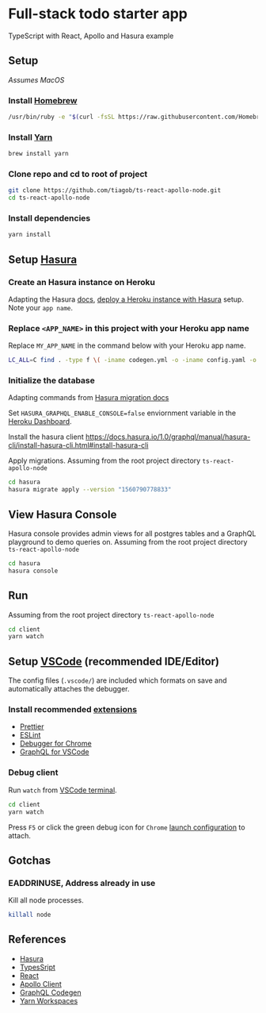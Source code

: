 # Full-stack todo starter app

TypeScript with React, Apollo and Hasura example

## Setup

_Assumes MacOS_

### Install [Homebrew](https://brew.sh/)

```bash
/usr/bin/ruby -e "$(curl -fsSL https://raw.githubusercontent.com/Homebrew/install/master/install)"
```

### Install [Yarn](https://yarnpkg.com/)

```bash
brew install yarn
```

### Clone repo and cd to root of project

```bash
git clone https://github.com/tiagob/ts-react-apollo-node.git
cd ts-react-apollo-node
```

### Install dependencies

```bash
yarn install
```

## Setup [Hasura](https://hasura.io/)

### Create an Hasura instance on Heroku

Adapting the Hasura [docs](https://docs.hasura.io/1.0/graphql/manual/getting-started/heroku-simple.html), [deploy a Heroku instance with Hasura](https://heroku.com/deploy?template=https://github.com/hasura/graphql-engine-heroku) setup. Note your `app name`.

### Replace `<APP_NAME>` in this project with your Heroku app name

Replace `MY_APP_NAME` in the command below with your Heroku app name.

```bash
LC_ALL=C find . -type f \( -iname codegen.yml -o -iname config.yaml -o -iname App.tsx \) -exec sed -i '' s/\<APP_NAME\>/MY_APP_NAME/ {} +
```

### Initialize the database

Adapting commands from [Hasura migration docs](https://docs.hasura.io/1.0/graphql/manual/migrations/new-database.html)

Set `HASURA_GRAPHQL_ENABLE_CONSOLE=false` enviornment variable in the [Heroku Dashboard](https://devcenter.heroku.com/articles/config-vars#using-the-heroku-dashboard).

Install the hasura client
https://docs.hasura.io/1.0/graphql/manual/hasura-cli/install-hasura-cli.html#install-hasura-cli

Apply migrations. Assuming from the root project directory `ts-react-apollo-node`

```bash
cd hasura
hasura migrate apply --version "1560790778833"
```

## View Hasura Console

Hasura console provides admin views for all postgres tables and a GraphQL playground to demo queries on. Assuming from the root project directory `ts-react-apollo-node`

```bash
cd hasura
hasura console
```

## Run

Assuming from the root project directory `ts-react-apollo-node`

```bash
cd client
yarn watch
```

## Setup [VSCode](https://code.visualstudio.com/) (recommended IDE/Editor)

The config files (`.vscode/`) are included which formats on save and automatically attaches the debugger.

### Install recommended [extensions](https://code.visualstudio.com/docs/editor/extension-gallery)

- [Prettier](https://marketplace.visualstudio.com/items?itemName=esbenp.prettier-vscode)
- [ESLint](https://marketplace.visualstudio.com/items?itemName=dbaeumer.vscode-eslint)
- [Debugger for Chrome](https://marketplace.visualstudio.com/items?itemName=msjsdiag.debugger-for-chrome)
- [GraphQL for VSCode](https://marketplace.visualstudio.com/items?itemName=kumar-harsh.graphql-for-vscode)

### Debug client

Run `watch` from [VSCode terminal](https://code.visualstudio.com/docs/editor/integrated-terminal).

```bash
cd client
yarn watch
```

Press `F5` or click the green debug icon for `Chrome` [launch configuration](https://code.visualstudio.com/docs/editor/debugging#_launch-configurations) to attach.

## Gotchas

### EADDRINUSE, Address already in use

Kill all node processes.

```bash
killall node
```

## References

- [Hasura](https://hasura.io/)
- [TypesSript](https://www.typescriptlang.org/)
- [React](https://reactjs.org/)
- [Apollo Client](https://www.apollographql.com/docs/react/)
- [GraphQL Codegen](https://graphql-code-generator.com/docs/getting-started/)
- [Yarn Workspaces](https://yarnpkg.com/lang/en/docs/workspaces/)
